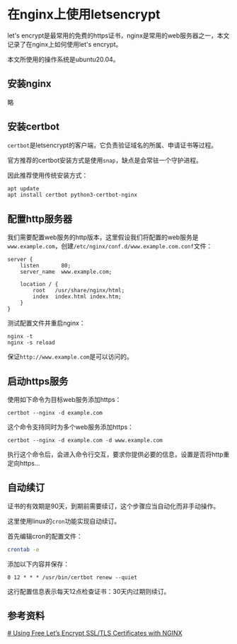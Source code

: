 # 在nginx上使用letsencrypt

let's encrypt是最常用的免费的https证书，nginx是常用的web服务器之一，本文记录了在nginx上如何使用let's encrypt。

本文所使用的操作系统是ubuntu20.04。

## 安装nginx

略
## 安装certbot

`certbot`是letsencrypt的客户端，它负责验证域名的所属、申请证书等过程。

官方推荐的certbot安装方式是使用`snap`，缺点是会常驻一个守护进程。

因此推荐使用传统安装方式：

```bash
apt update
apt install certbot python3-certbot-nginx
```

## 配置http服务器

我们需要配置web服务的http版本，这里假设我们将配置的web服务是`www.example.com`，创建`/etc/nginx/conf.d/www.example.com.conf`文件：

```
server {
    listen       80;
    server_name  www.example.com;

    location / {
        root   /usr/share/nginx/html;
        index  index.html index.htm;
    }
}
```

测试配置文件并重启nginx：

```
nginx -t
nginx -s reload
```

保证`http://www.example.com`是可以访问的。

## 启动https服务

使用如下命令为目标web服务添加https：

```
certbot --nginx -d example.com
```

这个命令支持同时为多个web服务添加https：

```
certbot --nginx -d example.com -d www.example.com
```

执行这个命令后，会进入命令行交互，要求你提供必要的信息，设置是否将http重定向https...

## 自动续订

证书的有效期是90天，到期前需要续订，这个步骤应当自动化而非手动操作。

这里使用linux的`cron`功能实现自动续订。

首先编辑cron的配置文件：

```bash
crontab -e
```

添加以下内容并保存：

```
0 12 * * * /usr/bin/certbot renew --quiet
```

这行配置信息表示每天12点检查证书：30天内过期则续订。

## 参考资料

[# Using Free Let’s Encrypt SSL/TLS Certificates with NGINX](https://www.nginx.com/blog/using-free-ssltls-certificates-from-lets-encrypt-with-nginx/)